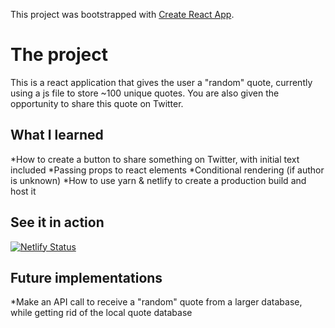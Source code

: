 This project was bootstrapped with [Create React App](https://github.com/facebook/create-react-app).

# The project

This is a react application that gives the user a "random" quote, currently using a js file to store ~100 unique quotes.
You are also given the opportunity to share this quote on Twitter.

## What I learned 

*How to create a button to share something on Twitter, with initial text included
*Passing props to react elements
*Conditional rendering (if author is unknown)
*How to use yarn & netlify to create a production build and host it

## See it in action

[![Netlify Status](https://api.netlify.com/api/v1/badges/dbe9e688-8bcd-4ee1-93bb-12b32857d370/deploy-status)](https://quote-rand.netlify.app/)

## Future implementations

*Make an API call to receive a "random" quote from a larger database, while getting rid of the local quote database
